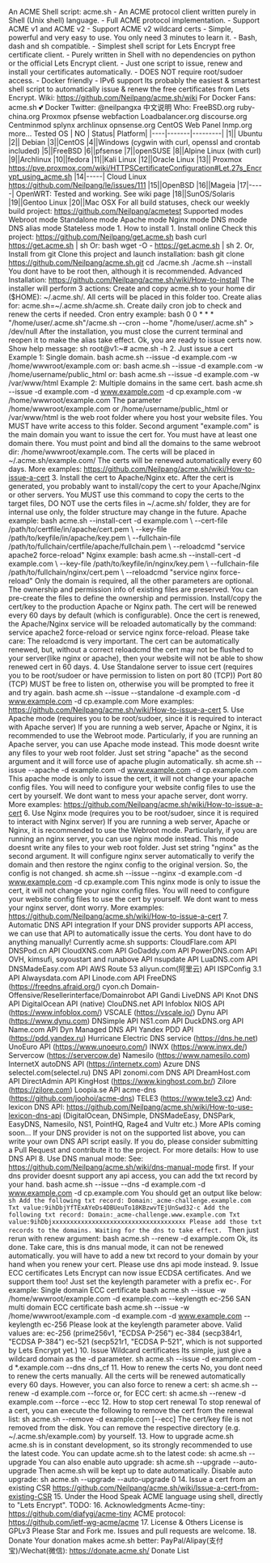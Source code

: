 An ACME Shell script: acme.sh - An ACME protocol client written purely in Shell (Unix shell) language. - Full ACME protocol implementation. - Support ACME v1 and ACME v2 - Support ACME v2 wildcard certs - Simple, powerful and very easy to use. You only need 3 minutes to learn it. - Bash, dash and sh compatible. - Simplest shell script for Lets Encrypt free certificate client. - Purely written in Shell with no dependencies on python or the official Lets Encrypt client. - Just one script to issue, renew and install your certificates automatically. - DOES NOT require root/sudoer access. - Docker friendly - IPv6 support Its probably the easiest & smartest shell script to automatically issue & renew the free certificates from Lets Encrypt. Wiki: https://github.com/Neilpang/acme.sh/wiki For Docker Fans: acme.sh :two_hearts: Docker Twitter: @neilpangxa 中文说明 Who: FreeBSD.org ruby-china.org Proxmox pfsense webfaction Loadbalancer.org discourse.org Centminmod splynx archlinux opnsense.org CentOS Web Panel lnmp.org more... Tested OS | NO | Status| Platform| |----|-------|---------| |1|| Ubuntu |2|| Debian |3||CentOS |4||Windows (cygwin with curl, openssl and crontab included) |5||FreeBSD |6||pfsense |7||openSUSE |8||Alpine Linux (with curl) |9||Archlinux |10||fedora |11||Kali Linux |12||Oracle Linux |13|| Proxmox https://pve.proxmox.com/wiki/HTTPSCertificateConfiguration#Let.27s_Encrypt_using_acme.sh |14|-----| Cloud Linux https://github.com/Neilpang/le/issues/111 |15||OpenBSD |16||Mageia |17|-----| OpenWRT: Tested and working. See wiki page |18||SunOS/Solaris |19||Gentoo Linux |20||Mac OSX For all build statuses, check our weekly build project: https://github.com/Neilpang/acmetest Supported modes Webroot mode Standalone mode Apache mode Nginx mode DNS mode DNS alias mode Stateless mode 1. How to install 1. Install online Check this project: https://github.com/Neilpang/get.acme.sh bash curl https://get.acme.sh | sh Or: bash wget -O - https://get.acme.sh | sh 2. Or, Install from git Clone this project and launch installation: bash git clone https://github.com/Neilpang/acme.sh.git cd ./acme.sh ./acme.sh --install You dont have to be root then, although it is recommended. Advanced Installation: https://github.com/Neilpang/acme.sh/wiki/How-to-install The installer will perform 3 actions: Create and copy acme.sh to your home dir ($HOME): ~/.acme.sh/. All certs will be placed in this folder too. Create alias for: acme.sh=~/.acme.sh/acme.sh. Create daily cron job to check and renew the certs if needed. Cron entry example: bash 0 0 * * * "/home/user/.acme.sh"/acme.sh --cron --home "/home/user/.acme.sh" > /dev/null After the installation, you must close the current terminal and reopen it to make the alias take effect. Ok, you are ready to issue certs now. Show help message: sh root@v1:~# acme.sh -h 2. Just issue a cert Example 1: Single domain. bash acme.sh --issue -d example.com -w /home/wwwroot/example.com or: bash acme.sh --issue -d example.com -w /home/username/public_html or: bash acme.sh --issue -d example.com -w /var/www/html Example 2: Multiple domains in the same cert. bash acme.sh --issue -d example.com -d www.example.com -d cp.example.com -w /home/wwwroot/example.com The parameter /home/wwwroot/example.com or /home/username/public_html or /var/www/html is the web root folder where you host your website files. You MUST have write access to this folder. Second argument "example.com" is the main domain you want to issue the cert for. You must have at least one domain there. You must point and bind all the domains to the same webroot dir: /home/wwwroot/example.com. The certs will be placed in ~/.acme.sh/example.com/ The certs will be renewed automatically every 60 days. More examples: https://github.com/Neilpang/acme.sh/wiki/How-to-issue-a-cert 3. Install the cert to Apache/Nginx etc. After the cert is generated, you probably want to install/copy the cert to your Apache/Nginx or other servers. You MUST use this command to copy the certs to the target files, DO NOT use the certs files in ~/.acme.sh/ folder, they are for internal use only, the folder structure may change in the future. Apache example: bash acme.sh --install-cert -d example.com \ --cert-file /path/to/certfile/in/apache/cert.pem \ --key-file /path/to/keyfile/in/apache/key.pem \ --fullchain-file /path/to/fullchain/certfile/apache/fullchain.pem \ --reloadcmd "service apache2 force-reload" Nginx example: bash acme.sh --install-cert -d example.com \ --key-file /path/to/keyfile/in/nginx/key.pem \ --fullchain-file /path/to/fullchain/nginx/cert.pem \ --reloadcmd "service nginx force-reload" Only the domain is required, all the other parameters are optional. The ownership and permission info of existing files are preserved. You can pre-create the files to define the ownership and permission. Install/copy the cert/key to the production Apache or Nginx path. The cert will be renewed every 60 days by default (which is configurable). Once the cert is renewed, the Apache/Nginx service will be reloaded automatically by the command: service apache2 force-reload or service nginx force-reload. Please take care: The reloadcmd is very important. The cert can be automatically renewed, but, without a correct reloadcmd the cert may not be flushed to your server(like nginx or apache), then your website will not be able to show renewed cert in 60 days. 4. Use Standalone server to issue cert (requires you to be root/sudoer or have permission to listen on port 80 (TCP)) Port 80 (TCP) MUST be free to listen on, otherwise you will be prompted to free it and try again. bash acme.sh --issue --standalone -d example.com -d www.example.com -d cp.example.com More examples: https://github.com/Neilpang/acme.sh/wiki/How-to-issue-a-cert 5. Use Apache mode (requires you to be root/sudoer, since it is required to interact with Apache server) If you are running a web server, Apache or Nginx, it is recommended to use the Webroot mode. Particularly, if you are running an Apache server, you can use Apache mode instead. This mode doesnt write any files to your web root folder. Just set string "apache" as the second argument and it will force use of apache plugin automatically. sh acme.sh --issue --apache -d example.com -d www.example.com -d cp.example.com This apache mode is only to issue the cert, it will not change your apache config files. You will need to configure your website config files to use the cert by yourself. We dont want to mess your apache server, dont worry. More examples: https://github.com/Neilpang/acme.sh/wiki/How-to-issue-a-cert 6. Use Nginx mode (requires you to be root/sudoer, since it is required to interact with Nginx server) If you are running a web server, Apache or Nginx, it is recommended to use the Webroot mode. Particularly, if you are running an nginx server, you can use nginx mode instead. This mode doesnt write any files to your web root folder. Just set string "nginx" as the second argument. It will configure nginx server automatically to verify the domain and then restore the nginx config to the original version. So, the config is not changed. sh acme.sh --issue --nginx -d example.com -d www.example.com -d cp.example.com This nginx mode is only to issue the cert, it will not change your nginx config files. You will need to configure your website config files to use the cert by yourself. We dont want to mess your nginx server, dont worry. More examples: https://github.com/Neilpang/acme.sh/wiki/How-to-issue-a-cert 7. Automatic DNS API integration If your DNS provider supports API access, we can use that API to automatically issue the certs. You dont have to do anything manually! Currently acme.sh supports: CloudFlare.com API DNSPod.cn API CloudXNS.com API GoDaddy.com API PowerDNS.com API OVH, kimsufi, soyoustart and runabove API nsupdate API LuaDNS.com API DNSMadeEasy.com API AWS Route 53 aliyun.com(阿里云) API ISPConfig 3.1 API Alwaysdata.com API Linode.com API FreeDNS (https://freedns.afraid.org/) cyon.ch Domain-Offensive/Resellerinterface/Domainrobot API Gandi LiveDNS API Knot DNS API DigitalOcean API (native) ClouDNS.net API Infoblox NIOS API (https://www.infoblox.com/) VSCALE (https://vscale.io/) Dynu API (https://www.dynu.com) DNSimple API NS1.com API DuckDNS.org API Name.com API Dyn Managed DNS API Yandex PDD API (https://pdd.yandex.ru) Hurricane Electric DNS service (https://dns.he.net) UnoEuro API (https://www.unoeuro.com/) INWX (https://www.inwx.de/) Servercow (https://servercow.de) Namesilo (https://www.namesilo.com) InternetX autoDNS API (https://internetx.com) Azure DNS selectel.com(selectel.ru) DNS API zonomi.com DNS API DreamHost.com API DirectAdmin API KingHost (https://www.kinghost.com.br/) Zilore (https://zilore.com) Loopia.se API acme-dns (https://github.com/joohoi/acme-dns) TELE3 (https://www.tele3.cz) And: lexicon DNS API: https://github.com/Neilpang/acme.sh/wiki/How-to-use-lexicon-dns-api (DigitalOcean, DNSimple, DNSMadeEasy, DNSPark, EasyDNS, Namesilo, NS1, PointHQ, Rage4 and Vultr etc.) More APIs coming soon... If your DNS provider is not on the supported list above, you can write your own DNS API script easily. If you do, please consider submitting a Pull Request and contribute it to the project. For more details: How to use DNS API 8. Use DNS manual mode: See: https://github.com/Neilpang/acme.sh/wiki/dns-manual-mode first. If your dns provider doesnt support any api access, you can add the txt record by your hand. bash acme.sh --issue --dns -d example.com -d www.example.com -d cp.example.com You should get an output like below: ```sh Add the following txt record: Domain:_acme-challenge.example.com Txt value:9ihDbjYfTExAYeDs4DBUeuTo18KBzwvTEjUnSwd32-c Add the following txt record: Domain:_acme-challenge.www.example.com Txt value:9ihDbjxxxxxxxxxxxxxxxxxxxxxxxxxxxxxxxxxxxxx Please add those txt records to the domains. Waiting for the dns to take effect. ``` Then just rerun with renew argument: bash acme.sh --renew -d example.com Ok, its done. Take care, this is dns manual mode, it can not be renewed automatically. you will have to add a new txt record to your domain by your hand when you renew your cert. Please use dns api mode instead. 9. Issue ECC certificates Lets Encrypt can now issue ECDSA certificates. And we support them too! Just set the keylength parameter with a prefix ec-. For example: Single domain ECC certificate bash acme.sh --issue -w /home/wwwroot/example.com -d example.com --keylength ec-256 SAN multi domain ECC certificate bash acme.sh --issue -w /home/wwwroot/example.com -d example.com -d www.example.com --keylength ec-256 Please look at the keylength parameter above. Valid values are: ec-256 (prime256v1, "ECDSA P-256") ec-384 (secp384r1, "ECDSA P-384") ec-521 (secp521r1, "ECDSA P-521", which is not supported by Lets Encrypt yet.) 10. Issue Wildcard certificates Its simple, just give a wildcard domain as the -d parameter. sh acme.sh --issue -d example.com -d *.example.com --dns dns_cf 11. How to renew the certs No, you dont need to renew the certs manually. All the certs will be renewed automatically every 60 days. However, you can also force to renew a cert: sh acme.sh --renew -d example.com --force or, for ECC cert: sh acme.sh --renew -d example.com --force --ecc 12. How to stop cert renewal To stop renewal of a cert, you can execute the following to remove the cert from the renewal list: sh acme.sh --remove -d example.com [--ecc] The cert/key file is not removed from the disk. You can remove the respective directory (e.g. ~/.acme.sh/example.com) by yourself. 13. How to upgrade acme.sh acme.sh is in constant development, so its strongly recommended to use the latest code. You can update acme.sh to the latest code: sh acme.sh --upgrade You can also enable auto upgrade: sh acme.sh --upgrade --auto-upgrade Then acme.sh will be kept up to date automatically. Disable auto upgrade: sh acme.sh --upgrade --auto-upgrade 0 14. Issue a cert from an existing CSR https://github.com/Neilpang/acme.sh/wiki/Issue-a-cert-from-existing-CSR 15. Under the Hood Speak ACME language using shell, directly to "Lets Encrypt". TODO: 16. Acknowledgments Acme-tiny: https://github.com/diafygi/acme-tiny ACME protocol: https://github.com/ietf-wg-acme/acme 17. License & Others License is GPLv3 Please Star and Fork me. Issues and pull requests are welcome. 18. Donate Your donation makes acme.sh better: PayPal/Alipay(支付宝)/Wechat(微信): https://donate.acme.sh/ Donate List